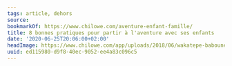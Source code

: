 ```yaml
---
tags: article, dehors
source:
bookmarkOf: https://www.chilowe.com/aventure-enfant-famille/
title: 8 bonnes pratiques pour partir à l'aventure avec ses enfants
date: '2020-06-25T20:06:00+02:00'
headImage: https://www.chilowe.com/app/uploads/2018/06/wakatepe-baboune-wakatepe-baboune-article.jpg
uuid: ed115980-d9f8-40ec-9052-ee4a83c096c5
---
```


